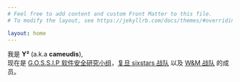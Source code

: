 ```yaml
---
# Feel free to add content and custom Front Matter to this file.
# To modify the layout, see https://jekyllrb.com/docs/themes/#overriding-theme-defaults

layout: home
---
```


<script src="https://unpkg.com/typed.js@2.1.0/dist/typed.umd.js"></script>

我是 **Y²** (a.k.a **cameudis**), <span id="im"></span><br>
现在是 [G.O.S.S.I.P 软件安全研究小组](https://gossip.team/)，[复旦 sixstars 战队](https://ctftime.org/team/12592) 以及 [W&M 战队](https://wm-team.cn/) 的成员。

<script>
  var typed = new Typed('#im', {
    strings: [
        '计算机研究爱好者。',
        '复旦大学学生。',
        '上海交通大学学生。',
        '鼓手。',
    ],
    typeSpeed: 50,
    backSpeed: 50,
    backDelay: 2500,
    loop: true,
  });
</script>
